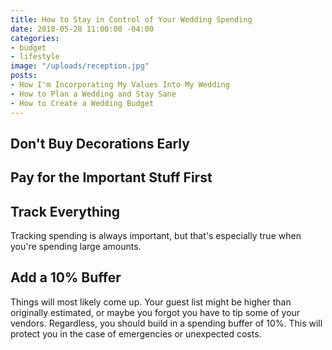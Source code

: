 ```yaml
---
title: How to Stay in Control of Your Wedding Spending
date: 2018-05-28 11:00:00 -04:00
categories:
- budget
- lifestyle
image: "/uploads/reception.jpg"
posts:
- How I'm Incorporating My Values Into My Wedding
- How to Plan a Wedding and Stay Sane
- How to Create a Wedding Budget
---
```


## Don't Buy Decorations Early

## Pay for the Important Stuff First

## Track Everything

Tracking spending is always important, but that's especially true when you're spending large amounts. 

## Add a 10% Buffer

Things will most likely come up. Your guest list might be higher than originally estimated, or maybe you forgot you have to tip some of your vendors. Regardless, you should build in a spending buffer of 10%. This will protect you in the case of emergencies or unexpected costs.